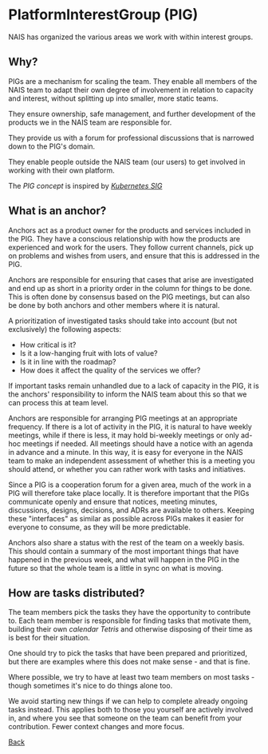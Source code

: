 # PlatformInterestGroup (PIG)

NAIS has organized the various areas we work with within interest groups.

## Why?

PIGs are a mechanism for scaling the team. They enable all members of the NAIS team to adapt their own degree of involvement in relation to capacity and interest, without splitting up into smaller, more static teams.

They ensure ownership, safe management, and further development of the products we in the NAIS team are responsible for.

They provide us with a forum for professional discussions that is narrowed down to the PIG's domain.

They enable people outside the NAIS team (our users) to get involved in working with their own platform.

The _PIG concept_ is inspired by _[Kubernetes SIG](https://github.com/kubernetes/community)_

## What is an anchor?

Anchors act as a product owner for the products and services included in the PIG.
They have a conscious relationship with how the products are experienced and work for the users. They follow current channels, pick up on problems and wishes from users, and ensure that this is addressed in the PIG.

Anchors are responsible for ensuring that cases that arise are investigated and end up as short in a priority order in the column for things to be done. This is often done by consensus based on the PIG meetings, but can also be done by both anchors and other members where it is natural.

A prioritization of investigated tasks should take into account (but not exclusively) the following aspects:
- How critical is it?
- Is it a low-hanging fruit with lots of value?
- Is it in line with the roadmap?
- How does it affect the quality of the services we offer?

If important tasks remain unhandled due to a lack of capacity in the PIG, it is the anchors' responsibility to inform the NAIS team about this so that we can process this at team level.

Anchors are responsible for arranging PIG meetings at an appropriate frequency. If there is a lot of activity in the PIG, it is natural to have weekly meetings, while if there is less, it may hold bi-weekly meetings or only ad-hoc meetings if needed. All meetings should have a notice with an agenda in advance and a minute.
In this way, it is easy for everyone in the NAIS team to make an independent assessment of whether this is a meeting you should attend, or whether you can rather work with tasks and initiatives.

Since a PIG is a cooperation forum for a given area, much of the work in a PIG will therefore take place locally. It is therefore important that the PIGs communicate openly and ensure that notices, meeting minutes, discussions, designs, decisions, and ADRs are available to others.
Keeping these "interfaces" as similar as possible across PIGs makes it easier for everyone to consume, as they will be more predictable.

Anchors also share a status with the rest of the team on a weekly basis. This should contain a summary of the most important things that have happened in the previous week, and what will happen in the PIG in the future so that the whole team is a little in sync on what is moving.

## How are tasks distributed?

The team members pick the tasks they have the opportunity to contribute to. Each team member is responsible for finding tasks that motivate them, building their own _calendar Tetris_ and otherwise disposing of their time as is best for their situation.

One should try to pick the tasks that have been prepared and prioritized, but there are examples where this does not make sense - and that is fine.

Where possible, we try to have at least two team members on most tasks - though sometimes it's nice to do things alone too.

We avoid starting new things if we can help to complete already ongoing tasks instead. This applies both to those you yourself are actively involved in, and where you see that someone on the team can benefit from your contribution. Fewer context changes and more focus.


[Back](../README.md)
